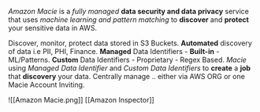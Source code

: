 *Amazon Macie* is a *fully managed* **data security and data privacy** service that uses *machine learning and pattern matching* to **discover** and **protect** your sensitive data in AWS.

Discover, monitor, protect data stored in S3 Buckets.
**Automated** discovery of data i.e PII, PHI, Finance.
**Managed** Data Identifiers - **Built-in** - ML/Patterns.
**Custom** Data Identifiers - Proprietary - Regex Based.
*Macie* using *Managed Data Identifier* and *Custom Data Identifiers* to **create** a **job** that **discovery** your data.
Centrally manage .. either via AWS ORG or one Macie Account Inviting.

![[Amazon Macie.png]]
[[Amazon Inspector]]